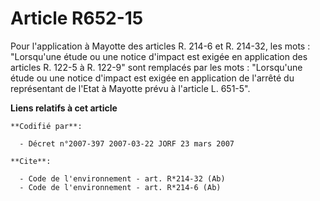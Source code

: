 # Article R652-15

Pour l'application à Mayotte des articles R. 214-6 et R. 214-32, les mots : "Lorsqu'une étude ou une notice d'impact est
exigée en application des articles R. 122-5 à R. 122-9" sont remplacés par les mots : "Lorsqu'une étude ou une notice
d'impact est exigée en application de l'arrêté du représentant de l'Etat à Mayotte prévu à l'article L. 651-5".

**Liens relatifs à cet article**

	**Codifié par**:

	  - Décret n°2007-397 2007-03-22 JORF 23 mars 2007

	**Cite**:

	  - Code de l'environnement - art. R*214-32 (Ab)
	  - Code de l'environnement - art. R*214-6 (Ab)

